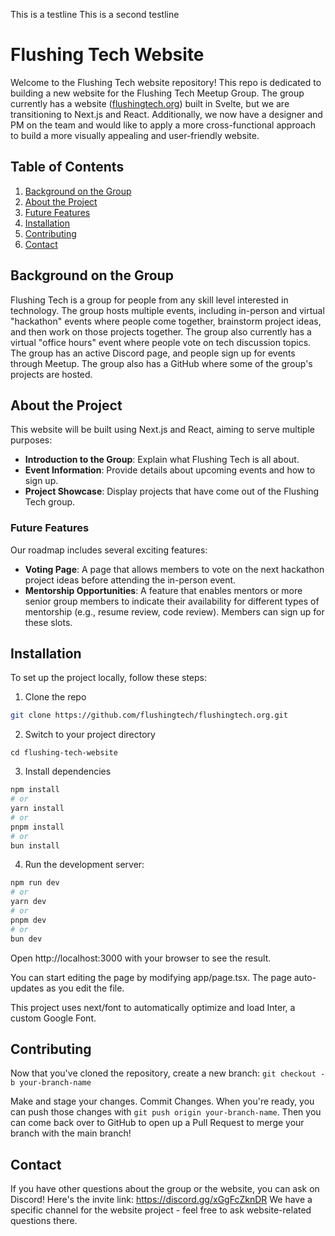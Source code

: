 This is a testline
This is a second testline

# Flushing Tech Website

Welcome to the Flushing Tech website repository! This repo is dedicated to building a new website for the Flushing Tech Meetup Group. The group currently has a website ([flushingtech.org](https://flushingtech.org)) built in Svelte, but we are transitioning to Next.js and React. Additionally, we now have a designer and PM on the team and would like to apply a more cross-functional approach to build a more visually appealing and user-friendly website.

## Table of Contents

1. [Background on the Group](#background-on-the-group)
2. [About the Project](#about-the-project)
3. [Future Features](#future-features)
4. [Installation](#installation)
5. [Contributing](#contributing)
6. [Contact](#contact)



## Background on the Group

Flushing Tech is a group for people from any skill level interested in technology. The group hosts multiple events, including in-person and virtual "hackathon" events where people come together, brainstorm project ideas, and then work on those projects together. The group also currently has a virtual "office hours" event where people vote on tech discussion topics. The group has an active Discord page, and people sign up for events through Meetup. The group also has a GitHub where some of the group's projects are hosted.


## About the Project

This website will be built using Next.js and React, aiming to serve multiple purposes:

- **Introduction to the Group**: Explain what Flushing Tech is all about.
- **Event Information**: Provide details about upcoming events and how to sign up.
- **Project Showcase**: Display projects that have come out of the Flushing Tech group.

### Future Features

Our roadmap includes several exciting features:

- **Voting Page**: A page that allows members to vote on the next hackathon project ideas before attending the in-person event.
- **Mentorship Opportunities**: A feature that enables mentors or more senior group members to indicate their availability for different types of mentorship (e.g., resume review, code review). Members can sign up for these slots.

## Installation
To set up the project locally, follow these steps:

1. Clone the repo 
```bash
git clone https://github.com/flushingtech/flushingtech.org.git
```

2. Switch to your project directory 

```
cd flushing-tech-website
```

3. Install dependencies

``` bash
npm install
# or
yarn install
# or
pnpm install
# or
bun install
```

4. Run the development server:

``` bash
npm run dev
# or
yarn dev
# or
pnpm dev
# or
bun dev

```

Open http://localhost:3000 with your browser to see the result.

You can start editing the page by modifying app/page.tsx. The page auto-updates as you edit the file.

This project uses next/font to automatically optimize and load Inter, a custom Google Font.

## Contributing
Now that you've cloned the repository, create a new branch: ```git checkout -b your-branch-name```

Make and stage your changes. Commit Changes. When you're ready, you can push those changes with ```git push origin your-branch-name```. Then you can come back over to GitHub to open up a Pull Request to merge your branch with the main branch!

## Contact
If you have other questions about the group or the website, you can ask on Discord! Here's the invite link: https://discord.gg/xGgFcZknDR
We have a specific channel for the website project - feel free to ask website-related questions there. 
